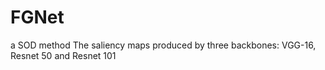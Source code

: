 # FGNet
a SOD method
The saliency maps produced by three backbones: VGG-16, Resnet 50 and Resnet 101
